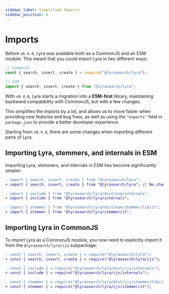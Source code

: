 ```yaml
---
sidebar_label: Simplified Imports
sidebar_position: 6
---
```


# Imports

Before `v0.4.0`, Lyra was available both as a CommonJS and an ESM module. This meant that you could import Lyra in two different ways:

```javascript
// CommonJS
const { search, insert, create } = require("@lyrasearch/lyra");

// ESM
import { search, insert, create } from "@lyrasearch/lyra";
```

With `v0.4.0`, Lyra starts a migration into a **ESM-first** library, maintaining backward compatibility with CommonJS, but with a few changes.

This simplifies the imports by a lot, and allows us to move faster when providing new features and bug fixes, as well as using the `"exports"` field in `package.json` to provide a better developer experience.

Starting from `v0.4.0`, there are some changes when importing different parts of Lyra.

## Importing Lyra, stemmers, and internals in ESM

Importing Lyra, stemmers, and internals in ESM has become significantly simpler:

```diff
- import { search, insert, create } from "@lyrasearch/lyra";
+ import { search, insert, create } from "@lyrasearch/lyra"; // No changes for default Lyra functions

- import { include } from "@lyrasearch/lyra/dist/esm/internals";
+ import { include } from "@lyrasearch/lyra/internals";

- import { stemmer } from "@lyrasearch/lyra/dist/esm/stemmer/lib/it";
+ import { stemmer } from "@lyrasearch/lyra/stemmer/it";
```

## Importing Lyra in CommonJS

To import Lyra as a CommonJS module, you now need to explicitly import it from the `@lyrasearch/lyra/cjs` subpackage:

```diff
- const { search, insert, create } = require("@lyrasearch/lyra");
+ const { search, insert, create } = require("@lyrasearch/lyra/cjs");

- const { include } = require("@lyrasearch/lyra/dist/cjs/internals");
+ const { include } = require("@lyrasearch/lyra/cjs/internals");

- const { stemmer } = require("@lyrasearch/lyra/dist/cjs/stemmer/lib/it");
+ const { stemmer } = require("@lyrasearch/lyra/cjs/stemmer/it");
```